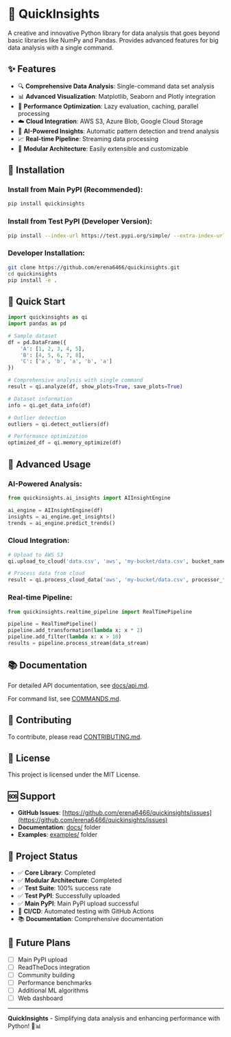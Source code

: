 # 🚀 QuickInsights

A creative and innovative Python library for data analysis that goes beyond basic libraries like NumPy and Pandas. Provides advanced features for big data analysis with a single command.

## ✨ Features

- 🔍 **Comprehensive Data Analysis**: Single-command data set analysis
- 📊 **Advanced Visualization**: Matplotlib, Seaborn and Plotly integration
- 🚀 **Performance Optimization**: Lazy evaluation, caching, parallel processing
- ☁️ **Cloud Integration**: AWS S3, Azure Blob, Google Cloud Storage
- 🤖 **AI-Powered Insights**: Automatic pattern detection and trend analysis
- 📈 **Real-time Pipeline**: Streaming data processing
- 🔧 **Modular Architecture**: Easily extensible and customizable

## 🚀 Installation

### **Install from Main PyPI (Recommended):**

```bash
pip install quickinsights
```

### **Install from Test PyPI (Developer Version):**

```bash
pip install --index-url https://test.pypi.org/simple/ --extra-index-url https://pypi.org/simple/ quickinsights
```

### **Developer Installation:**

```bash
git clone https://github.com/erena6466/quickinsights.git
cd quickinsights
pip install -e .
```

## 📖 Quick Start

```python
import quickinsights as qi
import pandas as pd

# Sample dataset
df = pd.DataFrame({
    'A': [1, 2, 3, 4, 5],
    'B': [4, 5, 6, 7, 8],
    'C': ['a', 'b', 'a', 'b', 'a']
})

# Comprehensive analysis with single command
result = qi.analyze(df, show_plots=True, save_plots=True)

# Dataset information
info = qi.get_data_info(df)

# Outlier detection
outliers = qi.detect_outliers(df)

# Performance optimization
optimized_df = qi.memory_optimize(df)
```

## 🔧 Advanced Usage

### **AI-Powered Analysis:**
```python
from quickinsights.ai_insights import AIInsightEngine

ai_engine = AIInsightEngine(df)
insights = ai_engine.get_insights()
trends = ai_engine.predict_trends()
```

### **Cloud Integration:**
```python
# Upload to AWS S3
qi.upload_to_cloud('data.csv', 'aws', 'my-bucket/data.csv', bucket_name='my-bucket')

# Process data from cloud
result = qi.process_cloud_data('aws', 'my-bucket/data.csv', processor_func, bucket_name='my-bucket')
```

### **Real-time Pipeline:**
```python
from quickinsights.realtime_pipeline import RealTimePipeline

pipeline = RealTimePipeline()
pipeline.add_transformation(lambda x: x * 2)
pipeline.add_filter(lambda x: x > 10)
results = pipeline.process_stream(data_stream)
```

## 📚 Documentation

For detailed API documentation, see [docs/api.md](docs/api.md).

For command list, see [COMMANDS.md](COMMANDS.md).

## 🤝 Contributing

To contribute, please read [CONTRIBUTING.md](CONTRIBUTING.md).

## 📄 License

This project is licensed under the MIT License.

## 🆘 Support

- **GitHub Issues**: [https://github.com/erena6466/quickinsights/issues](https://github.com/erena6466/quickinsights/issues)
- **Documentation**: [docs/](docs/) folder
- **Examples**: [examples/](examples/) folder

## 🎯 Project Status

- ✅ **Core Library**: Completed
- ✅ **Modular Architecture**: Completed
- ✅ **Test Suite**: 100% success rate
- ✅ **Test PyPI**: Successfully uploaded
- ✅ **Main PyPI**: Main PyPI upload successful
- 🔄 **CI/CD**: Automated testing with GitHub Actions
- 📚 **Documentation**: Comprehensive documentation

## 🚀 Future Plans

- [ ] Main PyPI upload
- [ ] ReadTheDocs integration
- [ ] Community building
- [ ] Performance benchmarks
- [ ] Additional ML algorithms
- [ ] Web dashboard

---

**QuickInsights** - Simplifying data analysis and enhancing performance with Python! 🚀📊
